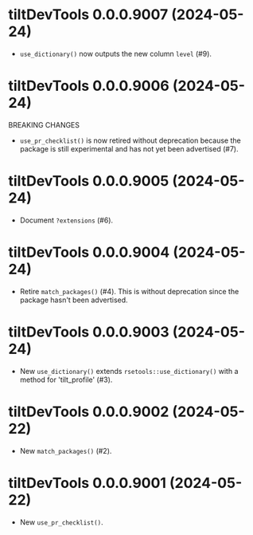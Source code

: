<!-- NEWS.md is maintained by https://cynkra.github.io/fledge, do not edit -->

# tiltDevTools 0.0.0.9007 (2024-05-24)

* `use_dictionary()` now outputs the new column `level` (#9).

# tiltDevTools 0.0.0.9006 (2024-05-24)

BREAKING CHANGES

* `use_pr_checklist()` is now retired without deprecation because the package is
still experimental and has not yet been advertised (#7).

# tiltDevTools 0.0.0.9005 (2024-05-24)

* Document `?extensions` (#6).

# tiltDevTools 0.0.0.9004 (2024-05-24)

* Retire `match_packages()` (#4). This is without deprecation since the package
hasn't been advertised.

# tiltDevTools 0.0.0.9003 (2024-05-24)

* New `use_dictionary()` extends `rsetools::use_dictionary()` with a method for
'tilt_profile' (#3).

# tiltDevTools 0.0.0.9002 (2024-05-22)

* New `match_packages()` (#2).

# tiltDevTools 0.0.0.9001 (2024-05-22)

* New `use_pr_checklist()`.
